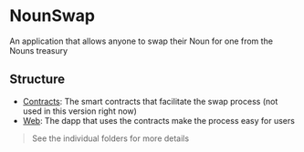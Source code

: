 # NounSwap

An application that allows anyone to swap their Noun for one from the Nouns treasury

## Structure

-   [Contracts](./contracts/): The smart contracts that facilitate the swap process (not used in this version right now)
-   [Web](./web/): The dapp that uses the contracts make the process easy for users

> See the individual folders for more details
